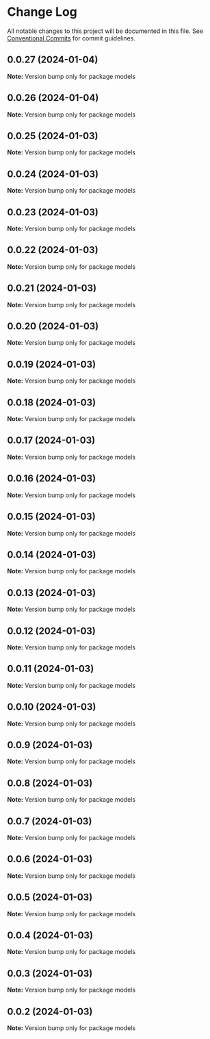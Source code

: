 # Change Log

All notable changes to this project will be documented in this file.
See [Conventional Commits](https://conventionalcommits.org) for commit guidelines.

## 0.0.27 (2024-01-04)

**Note:** Version bump only for package models





## 0.0.26 (2024-01-04)

**Note:** Version bump only for package models





## 0.0.25 (2024-01-03)

**Note:** Version bump only for package models





## 0.0.24 (2024-01-03)

**Note:** Version bump only for package models





## 0.0.23 (2024-01-03)

**Note:** Version bump only for package models





## 0.0.22 (2024-01-03)

**Note:** Version bump only for package models





## 0.0.21 (2024-01-03)

**Note:** Version bump only for package models





## 0.0.20 (2024-01-03)

**Note:** Version bump only for package models





## 0.0.19 (2024-01-03)

**Note:** Version bump only for package models





## 0.0.18 (2024-01-03)

**Note:** Version bump only for package models





## 0.0.17 (2024-01-03)

**Note:** Version bump only for package models





## 0.0.16 (2024-01-03)

**Note:** Version bump only for package models





## 0.0.15 (2024-01-03)

**Note:** Version bump only for package models





## 0.0.14 (2024-01-03)

**Note:** Version bump only for package models





## 0.0.13 (2024-01-03)

**Note:** Version bump only for package models





## 0.0.12 (2024-01-03)

**Note:** Version bump only for package models





## 0.0.11 (2024-01-03)

**Note:** Version bump only for package models





## 0.0.10 (2024-01-03)

**Note:** Version bump only for package models





## 0.0.9 (2024-01-03)

**Note:** Version bump only for package models





## 0.0.8 (2024-01-03)

**Note:** Version bump only for package models





## 0.0.7 (2024-01-03)

**Note:** Version bump only for package models





## 0.0.6 (2024-01-03)

**Note:** Version bump only for package models





## 0.0.5 (2024-01-03)

**Note:** Version bump only for package models





## 0.0.4 (2024-01-03)

**Note:** Version bump only for package models





## 0.0.3 (2024-01-03)

**Note:** Version bump only for package models





## 0.0.2 (2024-01-03)

**Note:** Version bump only for package models
